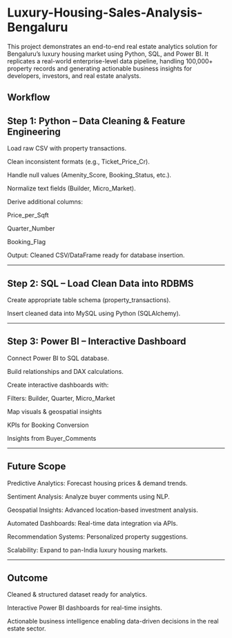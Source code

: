 # Luxury-Housing-Sales-Analysis-Bengaluru
This project demonstrates an end-to-end real estate analytics solution for Bengaluru’s luxury housing market using Python, SQL, and Power BI. It replicates a real-world enterprise-level data pipeline, handling 100,000+ property records and generating actionable business insights for developers, investors, and real estate analysts.

Workflow
------------
 Step 1: Python – Data Cleaning & Feature Engineering
 -------------------------------------------------------

Load raw CSV with property transactions.

Clean inconsistent formats (e.g., Ticket_Price_Cr).

Handle null values (Amenity_Score, Booking_Status, etc.).

Normalize text fields (Builder, Micro_Market).

Derive additional columns:

Price_per_Sqft

Quarter_Number

Booking_Flag

Output: Cleaned CSV/DataFrame ready for database insertion.

-------------------------------------------------------------------------------------------------------------

 Step 2: SQL – Load Clean Data into RDBMS
 -------------------------------------------------------------------

Create appropriate table schema (property_transactions).

Insert cleaned data into MySQL using Python (SQLAlchemy).

-------------------------------------------------------------------------------

 Step 3: Power BI – Interactive Dashboard
 ----------------------------------------------

Connect Power BI to SQL database.

Build relationships and DAX calculations.

Create interactive dashboards with:

Filters: Builder, Quarter, Micro_Market

Map visuals & geospatial insights

KPIs for Booking Conversion

Insights from Buyer_Comments

----------------------------------------------------------------------
Future Scope
---------------------

Predictive Analytics: Forecast housing prices & demand trends.

Sentiment Analysis: Analyze buyer comments using NLP.

Geospatial Insights: Advanced location-based investment analysis.

Automated Dashboards: Real-time data integration via APIs.

Recommendation Systems: Personalized property suggestions.

Scalability: Expand to pan-India luxury housing markets.

-----------------------------------------------------------------

Outcome
-----------------

Cleaned & structured dataset ready for analytics.

Interactive Power BI dashboards for real-time insights.

Actionable business intelligence enabling data-driven decisions in the real estate sector.
